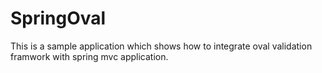 SpringOval
==========

This is a sample application which shows how to integrate oval validation framwork with spring mvc application.
